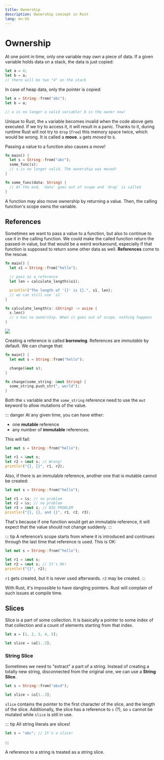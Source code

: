 ```yaml
---
title: Ownership
description: Ownership concept in Rust
lang: en-US
---
```


# Ownership

At one point in time, only one variable may _own_ a piece of data.
If a given variable holds data on a stack, the data is just copied:

```rust
let a = 4;
let b = a;
// there will be two "4" on the stack
```

In case of heap data, only the pointer is copied:

```rust
let a = String::from("abc");
let b = a;

// a is no longer a valid variable! b is the owner now!
```

Unique to Rust, the `a` variable becomes invalid when the code above gets
executed. If we try to access it, it will result in a panic. Thanks to it,
during runtime Rust will not try to `drop` (`free`) this memory space twice,
which would be wrong.
It is called a **move**. `a` gets _moved_ to `b`.

Passing a value to a function also causes a _move_!

```rust
fn main() {
  let s = String::from("abc");
  some_func(s);
  // s is no longer valid. The ownership was moved!
}

fn some_func(data: String) {
  // At the end, `data` goes out of scope and `drop` is called
}
```

A function may also move ownership by returning a value. Then, the calling
function's scope owns the variable.

## References

Sometimes we want to pass a value to a function, but also to continue to use it
in the calling function. We could make the called function return the passed-in
value, but that would be a weird workaround, especially if that function is
supposed to return some other data as well. **References** come to the rescue.

```rust
fn main() {
  let s1 = String::from("hello");

  // pass as a reference
  let len = calculate_length(&s1);

  println!("The length of '{}' is {}.", s1, len);
  // we can still use `s1`
}

fn calculate_length(s: &String) -> usize {
  s.len()
  // s has no ownership. When it goes out of scope, nothing happens
}
```

![](https://doc.rust-lang.org/book/img/trpl04-05.svg)

Creating a reference is called **borrowing**.
References are *immutable* by default. We can change that:

```rust
fn main() {
  let mut s = String::from("hello");

  change(&mut s);
}

fn change(some_string: &mut String) {
  some_string.push_str(", world");
}
```

Both the `s` variable and the `some_string` reference need to use the `mut`
keyword to allow mutations of the value.

::: danger
At any given time, you can have either:

- one **mutable** reference
- any number of **immutable** references. 

This will fail:

```rust
let mut s = String::from("hello");

let r1 = &mut s;
let r2 = &mut s; // Wrong!
println!("{}, {}", r1, r2);
```

Also, if there is an immulable reference, another one that is mutable cannot be
created:

```rust
let mut s = String::from("hello");

let r1 = &s; // no problem
let r2 = &s; // no problem
let r3 = &mut s; // BIG PROBLEM
println!("{}, {}, and {}", r1, r2, r3);
```

That's because if one function would get an immutable reference, it will expect
that the value should not change suddenly.
:::

::: tip
A reference’s scope starts from where it is introduced and continues through the
last time that reference is used.
This is OK:

```rust
let mut s = String::from("hello");

let r1 = &mut s;
let r2 = &mut s; // It's OK!
println!("{}", r2);
```

`r1` gets created, but it is never used afterwards. `r2` may be created.
:::

With Rust, it's impossible to have dangling pointers. Rust will complain of such
issues at compile time.

## Slices

Slice is a part of some collection.
It is basically a pointer to some index of that collection and a count of
elements starting from that index.

```rust
let a = [1, 2, 3, 4, 5];

let slice = &a[1..3];
```

### String Slice

Sometimes we need to "extract" a part of a string. Instead of creating a totally
new string, disconnected from the original one, we can use a **String Slice**.

```rust
let s = String::from("abcd");

let slice = &s[1..3];
```

`slice` contains the pointer to the first character of the slice, and the length
of the slice. Additionally, the slice has a reference to `s` (?), so `s` cannot
be mutated while `slice` is still in use.

::: tip
All string literals are slices!

```rust
let s = "abc"; // It's a slice!
```
:::


A reference to a string is treated as a string slice.